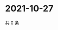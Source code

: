 # 2021-10-27

共 0 条

<!-- BEGIN WEIBO -->
<!-- 最后更新时间 Wed Oct 27 2021 06:14:11 GMT+0800 (China Standard Time) -->

<!-- END WEIBO -->
